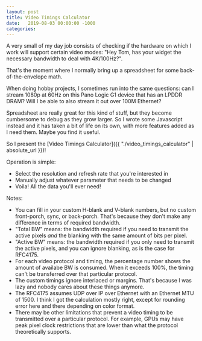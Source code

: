 ```yaml
---
layout: post
title: Video Timings Calculator
date:   2019-08-03 00:00:00 -1000
categories:
---
```


A very small of my day job consists of checking if the hardware on which I work will support certain 
video modes: "Hey Tom, has your widget the necessary bandwidth to deal with 4K/100Hz?".

That's the moment where I normally bring up a spreadsheet for some back-of-the-envelope math.

When doing hobby projects, I sometimes run into the same questions: can I stream 1080p at 60Hz on
this Pano Logic G1 device that has an LPDDR DRAM? Will I be able to also stream it out over
100M Ethernet?

Spreadsheet are really great for this kind of stuff, but they become cumbersome to debug as they
grow larger. So I wrote some Javascript instead and it has taken a bit of life on its own, with
more features added as I need them. Maybe you find it useful.

So I present the [Video Timings Calculator]({{ "./video_timings_calculator" | absolute_url }})!

Operation is simple: 

* Select the resolution and refresh rate that you're interested in
* Manually adjust whatever parameter that needs to be changed
* Voila! All the data you'll ever need!

Notes:

* You can fill in your custom H-blank and V-blank numbers, but no custom front-porch,
  sync, or back-porch. That's because they don't make any difference in terms of required
  bandwidth.
* "Total BW" means: the bandwidth required if you need to transmit the active pixels *and*
  the blanking with the same amount of bits per pixel.
* "Active BW" means: the bandwidth required if you only need to transmit the active pixels, and
  you can ignore blanking, as is the case for RFC4175.
* For each video protocol and timing, the percentage number shows the amount of availabe BW
  is consumed. When it exceeds 100%, the timing can't be transferred over that particular protocol.
* The custom timings ignore interlaced or margins. That's because I was lazy and nobody
  cares about these things anymore.
* The RFC4175 assumes UDP over IP over Ethernet with an Ethernet MTU of 1500. I think I got the 
  calculation mostly right, except for rounding error here and there depending on color format.
* There may be other limitations that prevent a video timing to be transmitted over a particular
  protocol. For example, GPUs may have peak pixel clock restrictions that are lower than what
  the protocol theoretically supports.

